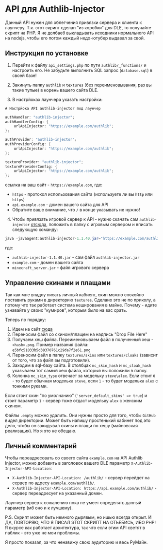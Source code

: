 # API для Authlib-Injector

Данный API нужен для облегчения привязки сервера и клиента к лаунчеру. Т.к. этот скрипт сделан "из коробки" для DLE, то получайте скрипт на PHP. Я не долбаеб выкладывать исходники нормального API на nodejs, чтобы его потом каждый недо-ютубер выдавал за свой.

## Инструкция по установке

1) Перейти к файлу `api_settings.php` по пути `authlib/_functions/` и настроить его. Не забудьте выполнить SQL запрос (`database.sql`) в своей базе!

2) Закинуть папку `authlib` и `textures` (без переименовывания, раз вы такие тупые) в корень вашего сайта DLE.

3) В настрйоках лаунчера указать настройки:
```java
# Настрйока API authlib-injector под лаунчер

authHandler: "authlib-injector";
authHandlerConfig: {
    urlApiInjector: "https://example.com/authlib";
};

authProvider: "authlib-injector";
authProviderConfig: {
    urlApiInjector: "https://example.com/authlib";
};

textureProvider: "authlib-injector";
textureProviderConfig: {
    urlApiInjector: "https://example.com/authlib";
};
```
ссылка на ваш сайт - `https://example.com`, где:
* `https` - протокол использования сайта (используете ли вы `http` или `https`)
* `api.example.com` - домен вашего сайта для API
* Обратите ваше внимание, что `/` в конце указывать не нужно!

4) Чтобы привязать игровой сервер к API - нужно скачать сам `authlib-injector` [отсюда](https://github.com/yushijinhun/authlib-injector/releases), положить в папку с игровым сервером и вписать следующую команду:
```java
java -javaagent:authlib-injector-1.1.40.jar="https://example.com/authlib" -jar minecraft_server.jar
```
где:
* `authlib-injector-1.1.40.jar` - сам файл `authlib-injector.jar`
* `example.com` - домен вашего сайта
* `minecraft_server.jar` - файл игрового сервера

## Управление скинами и плащами

Так как мне впадлу писать личный кабиент, скин можно спокойно поставить руками в директорию `textures`. Сделано это не по приколу, а потому что так работает система кеширования в майне. Почему - идите узнавайте у своих "кумиров", которым было на вас срать.

Теперь по порядку:

1) Идем на сайт [сюда](http://emn178.github.io/online-tools/md5_checksum.html)
2) Переносим файл со скином/плащем на надпись "Drop File Here"
3) Получаем хеш файла. Переименовываем файл в полученный хеш - `<hash>.png`. 
Пример названия файла: `e5bfc51833b5d38370761c29da7f2e61.png`
4) Переносим файл в папку `textures/skins` или `textures/cloaks` (зависит от того, что за файл вы подготовили).
5) Заходим в sql-базу сайта. В столбцах `mc_skin_hash` и `mc_cloak_hash` указываем тот самый хеш файла, который вы положили в папку.
6) Колонка `mc_skin_type` отвечает за модельку `steve\alex`. Если стоит `0` - то будет обычная моделька `steve`, если `1` - то будет моделька `alex` с тонкими руками. 

Если стоит скин "по умолчанию" (`'server_default_skins' => true`) и стоит параметр `1` - сервер тоже отдаст модельку `alex` с женским скином.

Файлы `.empty` можно удалить. Они нужны просто для того, чтобы `GitHub` видел директории. Может быть напишу простенький кабинет под это дело, чтобы он закидывал скины и плащи по хешу (майновская реализация).
Но я это не обещаю.

## Личный комментарий

Чтобы переадресовать со своего сайта `example.com` на API Authlib Injector, можно добавить в заголовок вашего DLE параметр `X-Authlib-Injector-API-Location`:
* `X-Authlib-Injector-API-Location: /authlib/` - сервер перейдет на сервер по адресу `example.com/authlib/`.
* `X-Authlib-Injector-API-Location: https://api.example.com/authlib/` - сервер переадресует на указанный домен.

Лаунчер сервер к сожалению пока не умеет определять данный параметр (мб оно и к лучшему).

P.S. Скрипт может быть немного дырявым, но ишью всегда открыт. 
И ДА, ПОВТОРЯЮ, ЧТО Я ПИСАЛ ЭТОТ СКРИПТ НА ОТЬЕБИСЬ, ИБО PHP!
Я вкурсе как работает архитектура, так что если этим API светят в паблик - это уже не мои проблемы. 

Я просто показал, за что ненавижу свою аудиторию и весь РуМайн.